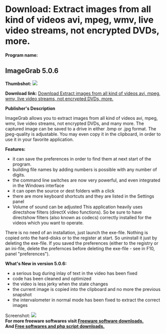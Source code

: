 # Download: Extract images from all kind of videos avi, mpeg, wmv, live video streams, not encrypted DVDs, more.

**Program name:**

## ImageGrab 5.0.6

  
**Thumbshot:** ![](http://www.freewarefiles.com/screenshot/imagegrab4_md.gif)   
  
**Download link:** [Download Extract images from all kind of videos avi, mpeg, wmv, live video streams, not encrypted DVDs, more.](http://freesoftwares.boysofts.com/ImageGrab_program_33360.html)  
  


**Publisher's Description**  
  


ImageGrab allows you to extract images from all kind of videos avi, mpeg, wmv, live video streams, not encrypted DVDs, and many more. The captured image can be saved to a drive in either .bmp or .jpg format. The jpeg-quality is adjustable. You may even copy it in the clipboard, in order to use it in your favorite application. 

**Features:**

  * it can save the preferences in order to find them at next start of the program. 
  * building file names by adding numbers is possible with any number of digits. 
  * the command line switches are now very powerful, and even integrated in the Windows interface 
  * it can open the source or dest folders with a click 
  * there are more keyboard shortcuts and they are listed in the Settings panel 
  * Volume of sound can be adjusted 
This application heavily uses directshow filters (directX video functions). So be sure to have directshow filters (also known as codecs) correctly installed for the videos which you want to operate. 

There is no need of an installation, just launch the exe-file. Nothing is copied onto the hard-disks or to the register at start. So uninstall it just by deleting the exe-file. If you saved the preferences (either to the registry or an ini-file, delete the prefernces before deleting the exe-file - see in F10, panel "preferences").

**What's New in version 5.0.6:**

  * a serious bug during inlay of text in the video has been fixed 
  * code has been cleaned and optimized 
  * the video is less jerky when the state changes 
  * the current image is copied into the clipboard and no more the previous snapshot 
  * the intervalometer in normal mode has been fixed to extract the correct images 

  
  
Screenshot: ![](http://www.freewarefiles.com/screenshot/imagegrab4.gif)   
**For more freeware softwares visit [Freeware software downloads.](http://freesoftwares.boysofts.com/)**   
**And [Free softwares and php script downloads.](http://www.boysofts.com/)**
